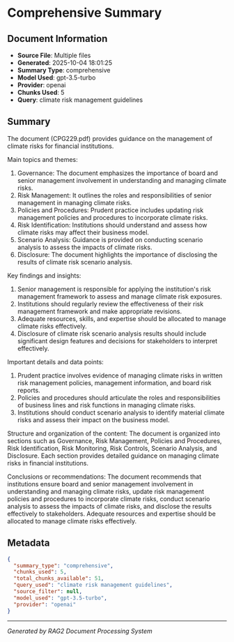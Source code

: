 # Comprehensive Summary

## Document Information
- **Source File**: Multiple files
- **Generated**: 2025-10-04 18:01:25
- **Summary Type**: comprehensive
- **Model Used**: gpt-3.5-turbo
- **Provider**: openai
- **Chunks Used**: 5
- **Query**: climate risk management guidelines

## Summary

The document (CPG229.pdf) provides guidance on the management of climate risks for financial institutions. 

Main topics and themes:
1. Governance: The document emphasizes the importance of board and senior management involvement in understanding and managing climate risks.
2. Risk Management: It outlines the roles and responsibilities of senior management in managing climate risks.
3. Policies and Procedures: Prudent practice includes updating risk management policies and procedures to incorporate climate risks.
4. Risk Identification: Institutions should understand and assess how climate risks may affect their business model.
5. Scenario Analysis: Guidance is provided on conducting scenario analysis to assess the impacts of climate risks.
6. Disclosure: The document highlights the importance of disclosing the results of climate risk scenario analysis.

Key findings and insights:
1. Senior management is responsible for applying the institution's risk management framework to assess and manage climate risk exposures.
2. Institutions should regularly review the effectiveness of their risk management framework and make appropriate revisions.
3. Adequate resources, skills, and expertise should be allocated to manage climate risks effectively.
4. Disclosure of climate risk scenario analysis results should include significant design features and decisions for stakeholders to interpret effectively.

Important details and data points:
1. Prudent practice involves evidence of managing climate risks in written risk management policies, management information, and board risk reports.
2. Policies and procedures should articulate the roles and responsibilities of business lines and risk functions in managing climate risks.
3. Institutions should conduct scenario analysis to identify material climate risks and assess their impact on the business model.

Structure and organization of the content:
The document is organized into sections such as Governance, Risk Management, Policies and Procedures, Risk Identification, Risk Monitoring, Risk Controls, Scenario Analysis, and Disclosure. Each section provides detailed guidance on managing climate risks in financial institutions.

Conclusions or recommendations:
The document recommends that institutions ensure board and senior management involvement in understanding and managing climate risks, update risk management policies and procedures to incorporate climate risks, conduct scenario analysis to assess the impacts of climate risks, and disclose the results effectively to stakeholders. Adequate resources and expertise should be allocated to manage climate risks effectively.

## Metadata

```json
{
  "summary_type": "comprehensive",
  "chunks_used": 5,
  "total_chunks_available": 51,
  "query_used": "climate risk management guidelines",
  "source_filter": null,
  "model_used": "gpt-3.5-turbo",
  "provider": "openai"
}
```

---
*Generated by RAG2 Document Processing System*
